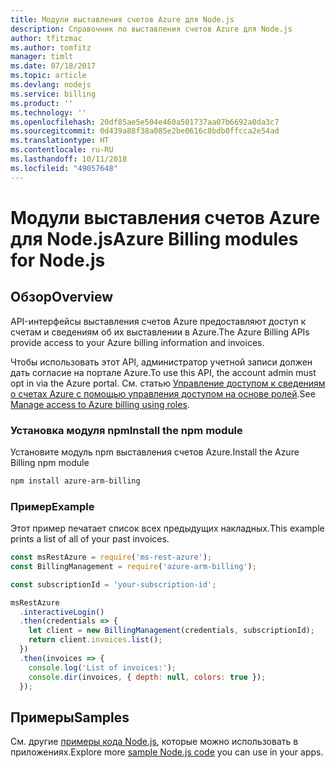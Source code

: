 ```yaml
---
title: Модули выставления счетов Azure для Node.js
description: Справочник по выставления счетов Azure для Node.js
author: tfitzmac
ms.author: tomfitz
manager: timlt
ms.date: 07/18/2017
ms.topic: article
ms.devlang: nodejs
ms.service: billing
ms.product: ''
ms.technology: ''
ms.openlocfilehash: 20df85ae5e504e460a501737aa07b6692a0da3c7
ms.sourcegitcommit: 0d439a88f38a085e2be0616c8bdb0ffcca2e54ad
ms.translationtype: HT
ms.contentlocale: ru-RU
ms.lasthandoff: 10/11/2018
ms.locfileid: "49057648"
---
```

# <a name="azure-billing-modules-for-nodejs"></a><span data-ttu-id="978ca-103">Модули выставления счетов Azure для Node.js</span><span class="sxs-lookup"><span data-stu-id="978ca-103">Azure Billing modules for Node.js</span></span>

## <a name="overview"></a><span data-ttu-id="978ca-104">Обзор</span><span class="sxs-lookup"><span data-stu-id="978ca-104">Overview</span></span>
<span data-ttu-id="978ca-105">API-интерфейсы выставления счетов Azure предоставляют доступ к счетам и сведениям об их выставлении в Azure.</span><span class="sxs-lookup"><span data-stu-id="978ca-105">The Azure Billing APIs provide access to your Azure billing information and invoices.</span></span>

<span data-ttu-id="978ca-106">Чтобы использовать этот API, администратор учетной записи должен дать согласие на портале Azure.</span><span class="sxs-lookup"><span data-stu-id="978ca-106">To use this API, the account admin must opt in via the Azure portal.</span></span> <span data-ttu-id="978ca-107">См. статью [Управление доступом к сведениям о счетах Azure с помощью управления доступом на основе ролей](https://docs.microsoft.com/azure/billing/billing-manage-access).</span><span class="sxs-lookup"><span data-stu-id="978ca-107">See [Manage access to Azure billing using roles](https://docs.microsoft.com/azure/billing/billing-manage-access).</span></span>

### <a name="install-the-npm-module"></a><span data-ttu-id="978ca-108">Установка модуля npm</span><span class="sxs-lookup"><span data-stu-id="978ca-108">Install the npm module</span></span> 

<span data-ttu-id="978ca-109">Установите модуль npm выставления счетов Azure.</span><span class="sxs-lookup"><span data-stu-id="978ca-109">Install the Azure Billing npm module</span></span> 

```bash
npm install azure-arm-billing
```
### <a name="example"></a><span data-ttu-id="978ca-110">Пример</span><span class="sxs-lookup"><span data-stu-id="978ca-110">Example</span></span> 
 
<span data-ttu-id="978ca-111">Этот пример печатает список всех предыдущих накладных.</span><span class="sxs-lookup"><span data-stu-id="978ca-111">This example prints a list of all of your past invoices.</span></span>
 
```javascript 
const msRestAzure = require('ms-rest-azure');
const BillingManagement = require('azure-arm-billing');

const subscriptionId = 'your-subscription-id';

msRestAzure
  .interactiveLogin()
  .then(credentials => {
    let client = new BillingManagement(credentials, subscriptionId);
    return client.invoices.list();
  })
  .then(invoices => {
    console.log('List of invoices:');
    console.dir(invoices, { depth: null, colors: true });
  });
``` 


## <a name="samples"></a><span data-ttu-id="978ca-112">Примеры</span><span class="sxs-lookup"><span data-stu-id="978ca-112">Samples</span></span>

<span data-ttu-id="978ca-113">См. другие [примеры кода Node.js](https://azure.microsoft.com/resources/samples/?platform=nodejs), которые можно использовать в приложениях.</span><span class="sxs-lookup"><span data-stu-id="978ca-113">Explore more [sample Node.js code](https://azure.microsoft.com/resources/samples/?platform=nodejs) you can use in your apps.</span></span>
